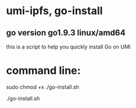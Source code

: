 # umi-ipfs, go-install
## go version go1.9.3 linux/amd64
this is a script to help you quickly install Go on UMI

# command line:
sudo chmod +x ./go-install.sh

./go-install.sh
